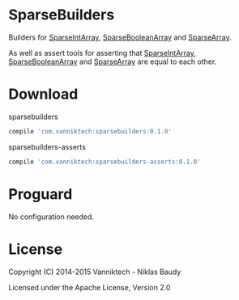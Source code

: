 # SparseBuilders

Builders for [SparseIntArray](http://developer.android.com/reference/android/util/SparseIntArray.html), [SparseBooleanArray](http://developer.android.com/reference/android/util/SparseBooleanArray.html) and [SparseArray](http://developer.android.com/reference/android/util/SparseArray.html).

As well as assert tools for asserting that [SparseIntArray](http://developer.android.com/reference/android/util/SparseIntArray.html), [SparseBooleanArray](http://developer.android.com/reference/android/util/SparseBooleanArray.html) and [SparseArray](http://developer.android.com/reference/android/util/SparseArray.html) are equal to each other.

# Download

sparsebuilders

```groovy
compile 'com.vanniktech:sparsebuilders:0.1.0'
```

sparsebuilders-asserts

```groovy
compile 'com.vanniktech:sparsebuilders-asserts:0.1.0'
```

# Proguard

No configuration needed.

# License

Copyright (C) 2014-2015 Vanniktech - Niklas Baudy

Licensed under the Apache License, Version 2.0
